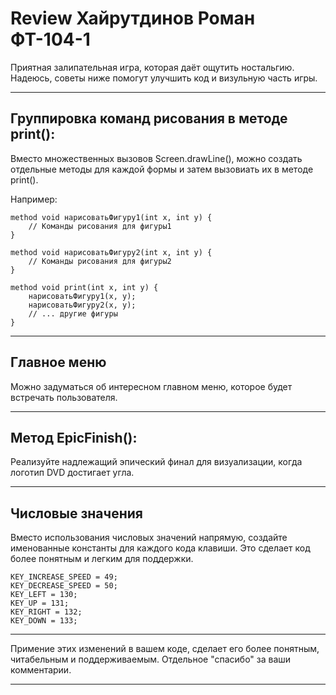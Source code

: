# Review Хайрутдинов Роман ФТ-104-1
Приятная залипательная игра, которая даёт ощутить ностальгию. Надеюсь, советы ниже помогут улучшить код и визульную часть игры.
___
## Группировка команд рисования в методе print():
Вместо множественных вызовов Screen.drawLine(), можно создать отдельные методы для каждой формы и затем вызовиать их в методе print().

Например:
```
method void нарисоватьФигуру1(int x, int y) {
    // Команды рисования для фигуры1
}

method void нарисоватьФигуру2(int x, int y) {
    // Команды рисования для фигуры2
}

method void print(int x, int y) {
    нарисоватьФигуру1(x, y);
    нарисоватьФигуру2(x, y);
    // ... другие фигуры
}
```
___
## Главное меню
Можно задуматься об интересном главном меню, которое будет встречать пользователя.
___
## Mетод EpicFinish():
Реализуйте надлежащий эпический финал для визуализации, когда логотип DVD достигает угла.
___
## Числовые значения
Вместо использования числовых значений напрямую, создайте именованные константы для каждого кода клавиши. Это сделает код более понятным и легким для поддержки.

```
KEY_INCREASE_SPEED = 49;
KEY_DECREASE_SPEED = 50;
KEY_LEFT = 130;
KEY_UP = 131;
KEY_RIGHT = 132;
KEY_DOWN = 133;
```
___
Примение этих изменений в вашем коде, сделает его более понятным, читабельным и поддерживаемым. Отдельное "спасибо" за ваши комментарии.
___
